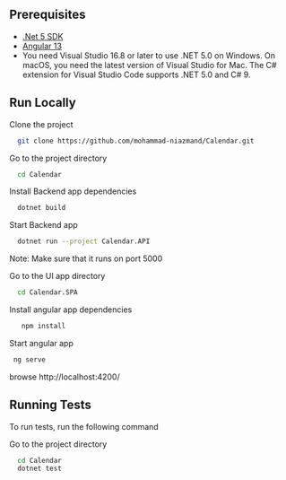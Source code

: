 
## Prerequisites
- [.Net 5 SDK](https://dotnet.microsoft.com/en-us/download/dotnet/5.0)
- [Angular 13](https://www.c-sharpcorner.com/article/how-to-setup-and-install-angular-13/)
- You need Visual Studio 16.8 or later to use .NET 5.0 on Windows. On macOS, you need the latest version of Visual Studio for Mac. The C# extension for Visual Studio Code supports .NET 5.0 and C# 9.
## Run Locally
Clone the project

```bash
  git clone https://github.com/mohammad-niazmand/Calendar.git
```

Go to the project directory

```bash
  cd Calendar
```

Install Backend app dependencies

```bash
  dotnet build
```

Start Backend app

```bash
  dotnet run --project Calendar.API 
```
  Note: Make sure that it runs on port 5000
  
Go to the UI app directory

```bash
  cd Calendar.SPA
```
Install angular app dependencies

```bash   
   npm install
```
Start angular app

```bash
 ng serve 
```
 browse http://localhost:4200/ 
## Running Tests

To run tests, run the following command

Go to the project directory

```bash
  cd Calendar
  dotnet test
```


